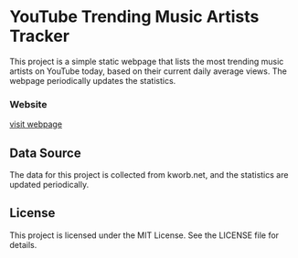 # YouTube Trending Music Artists Tracker

<p>This project is a simple static webpage that lists the most trending music artists on YouTube today, based on their current daily average views. The webpage periodically updates the statistics.</p>

### Website

<a href="https://9e0c1f6c-676f-41b7-bf27-823d7a54e15d-00-1330uvt4it31.asia-b.replit.dev/">visit webpage</a>

## Data Source

<p>The data for this project is collected from kworb.net, and the statistics are updated periodically.</p>

## License

<p>This project is licensed under the MIT License. See the LICENSE file for details.</p>

